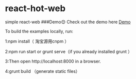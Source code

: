 # react-hot-web
simple react-web
###Demo:blush:
Check out the demo here [Demo](https://snowy-dong.github.io/react-hot-web/index.html)


To build the examples locally, run:

1:npm install（ 淘宝源用cnpm ）

2:npm run start  or  grunt serve（if you already installed grunt ）

3:Then open http://localhost:8000 in a browser.

4:grunt build （generate static files）

